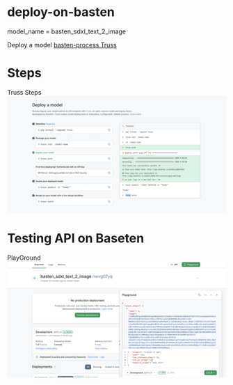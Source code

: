 # deploy-on-basten

model_name = basten_sdxl_text_2_image


Deploy a model [basten-process Truss](https://app.baseten.co/models/deploy)

# Steps
Truss Steps ![screenshot](./archive/steps.png)

# Testing API on Baseten
PlayGround ![screenshot](./archive/basten_deploy.png)


